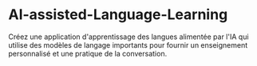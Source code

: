 # AI-assisted-Language-Learning
Créez une application d'apprentissage des langues alimentée par l'IA qui utilise des modèles de langage importants pour fournir un enseignement personnalisé et une pratique de la conversation.
